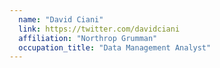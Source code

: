 ```yaml
---
  name: "David Ciani"
  link: https://twitter.com/davidciani
  affiliation: "Northrop Grumman"
  occupation_title: "Data Management Analyst"
---
```

